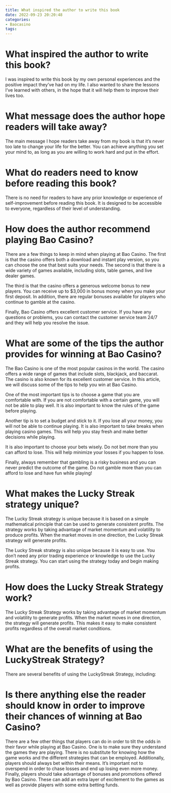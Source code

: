 ```yaml
---
title: What inspired the author to write this book
date: 2022-09-23 20:20:48
categories:
- Baocasino
tags:
---
```



#  What inspired the author to write this book?

I was inspired to write this book by my own personal experiences and the positive impact they’ve had on my life. I also wanted to share the lessons I’ve learned with others, in the hope that it will help them to improve their lives too.

# What message does the author hope readers will take away?

The main message I hope readers take away from my book is that it’s never too late to change your life for the better. You can achieve anything you set your mind to, as long as you are willing to work hard and put in the effort.

# What do readers need to know before reading this book?

There is no need for readers to have any prior knowledge or experience of self-improvement before reading this book. It is designed to be accessible to everyone, regardless of their level of understanding.

#  How does the author recommend playing Bao Casino?

There are a few things to keep in mind when playing at Bao Casino. The first is that the casino offers both a download and instant play version, so you can choose the one that best suits your needs. The second is that there is a wide variety of games available, including slots, table games, and live dealer games.

The third is that the casino offers a generous welcome bonus to new players. You can receive up to $3,000 in bonus money when you make your first deposit. In addition, there are regular bonuses available for players who continue to gamble at the casino.

Finally, Bao Casino offers excellent customer service. If you have any questions or problems, you can contact the customer service team 24/7 and they will help you resolve the issue.

#  What are some of the tips the author provides for winning at Bao Casino?

The Bao Casino is one of the most popular casinos in the world. The casino offers a wide range of games that include slots, blackjack, and baccarat. The casino is also known for its excellent customer service. In this article, we will discuss some of the tips to help you win at Bao Casino.

One of the most important tips is to choose a game that you are comfortable with. If you are not comfortable with a certain game, you will not be able to play well. It is also important to know the rules of the game before playing.

Another tip is to set a budget and stick to it. If you lose all your money, you will not be able to continue playing. It is also important to take breaks when playing casino games. This will help you stay fresh and make better decisions while playing.

It is also important to choose your bets wisely. Do not bet more than you can afford to lose. This will help minimize your losses if you happen to lose.

Finally, always remember that gambling is a risky business and you can never predict the outcome of the game. Do not gamble more than you can afford to lose and have fun while playing!

#  What makes the Lucky Streak strategy unique?

The Lucky Streak strategy is unique because it is based on a simple mathematical principle that can be used to generate consistent profits. The strategy works by taking advantage of market momentum and volatility to produce profits. When the market moves in one direction, the Lucky Streak strategy will generate profits.

The Lucky Streak strategy is also unique because it is easy to use. You don’t need any prior trading experience or knowledge to use the Lucky Streak strategy. You can start using the strategy today and begin making profits.

# How does the Lucky Streak Strategy work?

The Lucky Streak Strategy works by taking advantage of market momentum and volatility to generate profits. When the market moves in one direction, the strategy will generate profits. This makes it easy to make consistent profits regardless of the overall market conditions.

# What are the benefits of using the LuckyStreak Strategy?

There are several benefits of using the LuckyStreak Strategy, including:

#  Is there anything else the reader should know in order to improve their chances of winning at Bao Casino?

There are a few other things that players can do in order to tilt the odds in their favor while playing at Bao Casino. One is to make sure they understand the games they are playing. There is no substitute for knowing how the game works and the different strategies that can be employed. Additionally, players should always bet within their means. It’s important not to overspend in order to chase losses and end up losing even more money. Finally, players should take advantage of bonuses and promotions offered by Bao Casino. These can add an extra layer of excitement to the games as well as provide players with some extra betting funds.